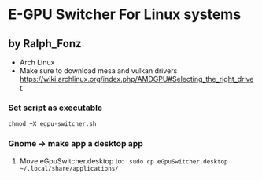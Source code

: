 # E-GPU Switcher For Linux systems

## by Ralph_Fonz
* Arch Linux
* Make sure to download mesa and vulkan drivers https://wiki.archlinux.org/index.php/AMDGPU#Selecting_the_right_driver
### Set script as executable
```chmod +X egpu-switcher.sh```

### Gnome -> make app a desktop app

1) Move eGpuSwitcher.desktop to:
``` sudo cp eGpuSwitcher.desktop ~/.local/share/applications/```
